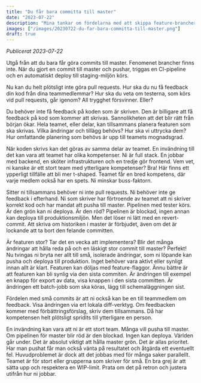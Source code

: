 ```yaml
---
title: "Du får bara committa till master"
date: "2023-07-22"
description: "Mina tankar om fördelarna med att skippa feature-brancher och bara committa till master."
images: ["/images/20230722-du-far-bara-committa-till-master.png"]
draft: true
---
```


_Publicerat 2023-07-22_

Utgå från att du bara får göra commits till master. Fenomenet brancher finns inte. När du gjort en commit till master och pushar, triggas en CI-pipeline och en automatiskt deploy till staging-miljön körs.

Nu kan du helt plötsligt inte göra pull requests. Hur ska du nu få feedback din kod från dina teammedlemmar? Hur ska du veta om testerna, som körs vid pull requests, går igenom? All trygghet försvinner. Eller?

Du behöver inte få feedback på koden som är skriven. Den är billigare att få feedback på kod som kommer att skrivas. Sannolikheten att det blir rätt från början ökar. Hela teamet, eller delar, kan tillsammans planera featuren som ska skrivas. Vilka ändringar och tillägg behövs? Hur ska vi uttrycka dem? Hur omfattande planering som behövs är upp till teamets mognadsgrad.

När koden skrivs kan det göras av samma delar av teamet.  En invändning till det kan vara att teamet har olika kompetenser. Ni är full stack. En jobbar med backend, en sköter infrastrukturen och en tredje gör frontend. Vem vet, ni kanske är ett stort team med ytterligare kompetenser? Bra! Här finns ett ypperligt tillfälle att bli mer t-shaped. Teamet får en bred kompetens, där varje medlem också har en spets. Ni minskar buss-faktorn.

Sitter ni tillsammans behöver ni inte pull requests. Ni behöver inte ge feedback i efterhand. Ni som skriver har förtroende av teamet att ni skriver korrekt kod och har mandat att pusha till master. Pipelinen med tester körs. Är den grön kan ni deploya. Är den röd? Pipelinen är blockad, ingen annan kan deploya till produktionsmiljön. Men det löser ni lätt med en revert-commit. Att skriva om historiken i master är förbjudet, även om det är lockande att ta bort den felande committen.

Är featuren stor? Tar det en vecka att implementera? Blir det många ändringar att hålla reda på och en läskigt stor commit till master? Perfekt! Nu tvingas ni bryta ner allt till små, isolerade ändringar, som ni löpande kan pusha och deploya till produktion. Inget behöver vara aktivt eller synligt innan allt är klart. Featuren kan döljas med feature-flaggor. Ännu bättre är att featuren kan bli synlig via den sista commiten. Är ändringen till exempel en knapp för export av data, visa knappen i den sista committen. Är ändringen ett batch-jobb som ska köras, lägg till schemaläggningen sist.

Fördelen med små commits är att ni också kan be en till teammedlem om feedback. Visa ändringen via ert lokala diff-verktyg. Om feedbacken kommer med förbättringsförslag, skriv dem tillsammans. Då har kompetensen helt plötsligt spridits till ytterligare en person.

En invändning kan vara att ni är ett stort team. Många vill pusha till master. Om pipelinen för master blir röd är den blockad. Ingen kan deploya. Världen går under. Det är absolut viktigt att hålla master grön. Det är allas prioritet. Har man pushat får man också vänta på resultatet och åtgärda ett eventuellt fel. Huvudproblemet är dock att det jobbas med för många saker parallellt. Teamet är för stort eller grupperna som skriver för små. En bra grej är att sätta upp och respektera en WIP-limit. Prata om det på retron och justera utifrån hur ni jobbar.
